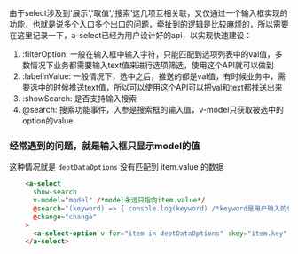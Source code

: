 由于select涉及到'展示','取值','搜索'这几项互相关联，又仅通过一个输入框实现的功能，也就是说多个入口多个出口的问题，牵扯到的逻辑是比较麻烦的，所以需要在这里记录一下，a-select已经为用户设计好的api，以实现快速建设：
1. :filterOption: 一般在输入框中输入字符，只能匹配到选项列表中的val值，多数情况下业务都需要输入text值来进行选项筛选，使用这个API就可以做到
2. :labelInValue: 一般情况下，选中之后，推送的都是val值，有时候业务中，需要选中的时候推送text值，所以可以使用这个API可以把val和text都推送出来
3. :showSearch: 是否支持输入搜索
4. @search: 搜索功能事件，入参是搜索框的输入值，v-model只获取被选中的option的value

### 经常遇到的问题，就是输入框只显示model的值
这种情况就是 `deptDataOptions` 没有匹配到 item.value 的数据

``` html
    <a-select
      show-search
      v-model="model" /*model永远只指向item.value*/
      @search="(keyword) => { console.log(keyword) /*keyword是用户输入的值*/ }"
      @change="change"
    >
      <a-select-option v-for="item in deptDataOptions" :key="item.key" :value="item.value">{{ item.text/*这里才是选中后显示的内容*/ }}</a-select-option>
    </a-select>
```
